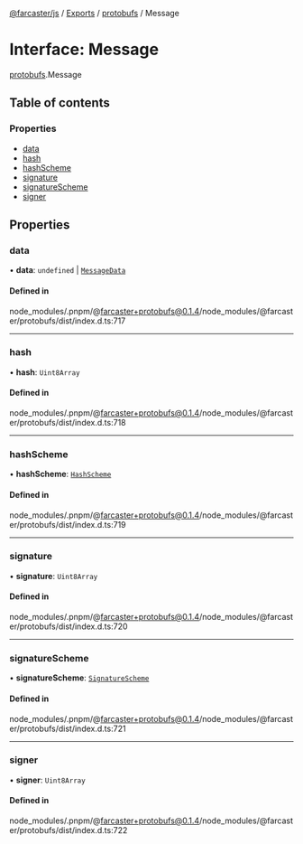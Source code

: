 [@farcaster/js](../README.md) / [Exports](../modules.md) / [protobufs](../modules/protobufs.md) / Message

# Interface: Message

[protobufs](../modules/protobufs.md).Message

## Table of contents

### Properties

- [data](protobufs.Message.md#data)
- [hash](protobufs.Message.md#hash)
- [hashScheme](protobufs.Message.md#hashscheme)
- [signature](protobufs.Message.md#signature)
- [signatureScheme](protobufs.Message.md#signaturescheme)
- [signer](protobufs.Message.md#signer)

## Properties

### data

• **data**: `undefined` \| [`MessageData`](../modules/protobufs.md#messagedata)

#### Defined in

node_modules/.pnpm/@farcaster+protobufs@0.1.4/node_modules/@farcaster/protobufs/dist/index.d.ts:717

___

### hash

• **hash**: `Uint8Array`

#### Defined in

node_modules/.pnpm/@farcaster+protobufs@0.1.4/node_modules/@farcaster/protobufs/dist/index.d.ts:718

___

### hashScheme

• **hashScheme**: [`HashScheme`](../enums/protobufs.HashScheme.md)

#### Defined in

node_modules/.pnpm/@farcaster+protobufs@0.1.4/node_modules/@farcaster/protobufs/dist/index.d.ts:719

___

### signature

• **signature**: `Uint8Array`

#### Defined in

node_modules/.pnpm/@farcaster+protobufs@0.1.4/node_modules/@farcaster/protobufs/dist/index.d.ts:720

___

### signatureScheme

• **signatureScheme**: [`SignatureScheme`](../enums/protobufs.SignatureScheme.md)

#### Defined in

node_modules/.pnpm/@farcaster+protobufs@0.1.4/node_modules/@farcaster/protobufs/dist/index.d.ts:721

___

### signer

• **signer**: `Uint8Array`

#### Defined in

node_modules/.pnpm/@farcaster+protobufs@0.1.4/node_modules/@farcaster/protobufs/dist/index.d.ts:722
